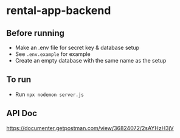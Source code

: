 # rental-app-backend

## Before running
- Make an .env file for secret key & database setup
- See `.env.example` for example
- Create an empty database with the same name as the setup

## To run
- Run `npx nodemon server.js`

## API Doc
https://documenter.getpostman.com/view/36824072/2sAYHzH3jV
